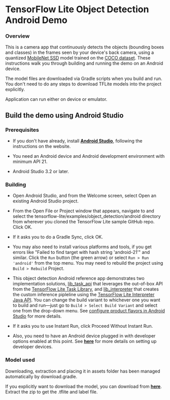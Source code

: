# TensorFlow Lite Object Detection Android Demo

### Overview

This is a camera app that continuously detects the objects (bounding boxes and
classes) in the frames seen by your device's back camera, using a quantized
[MobileNet SSD](https://github.com/tensorflow/models/tree/master/research/object_detection)
model trained on the [COCO dataset](http://cocodataset.org/). These instructions
walk you through building and running the demo on an Android device.

The model files are downloaded via Gradle scripts when you build and run. You
don't need to do any steps to download TFLite models into the project
explicitly.

Application can run either on device or emulator.

<!-- TODO(b/124116863): Add app screenshot. -->

## Build the demo using Android Studio

### Prerequisites

*   If you don't have already, install
    **[Android Studio](https://developer.android.com/studio/index.html)**,
    following the instructions on the website.

*   You need an Android device and Android development environment with minimum
    API 21.

*   Android Studio 3.2 or later.

### Building

*   Open Android Studio, and from the Welcome screen, select Open an existing
    Android Studio project.

*   From the Open File or Project window that appears, navigate to and select
    the tensorflow-lite/examples/object_detection/android directory from
    wherever you cloned the TensorFlow Lite sample GitHub repo. Click OK.

*   If it asks you to do a Gradle Sync, click OK.

*   You may also need to install various platforms and tools, if you get errors
    like "Failed to find target with hash string 'android-21'" and similar.
    Click the `Run` button (the green arrow) or select `Run > Run 'android'`
    from the top menu. You may need to rebuild the project using `Build >
    Rebuild` Project.

*   This object detection Android reference app demonstrates two implementation
    solutions,
    [lib_task_api](https://github.com/tensorflow/examples/tree/master/lite/examples/nl_classification/android/lib_task_api)
    that leverages the out-of-box API from the
    [TensorFlow Lite Task Library](https://www.tensorflow.org/lite/inference_with_metadata/task_library/object_detector),
    and
    [lib_interpreter](https://github.com/tensorflow/examples/tree/master/lite/examples/text_classification/android/lib_interpreter)
    that creates the custom inference pipleline using the
    [TensorFlow Lite Interpreter Java API](https://www.tensorflow.org/lite/guide/inference#load_and_run_a_model_in_java).
    You can change the build variant to whichever one you want to build and
    run—just go to `Build > Select Build Variant` and select one from the
    drop-down menu. See
    [configure product flavors in Android Studio](https://developer.android.com/studio/build/build-variants#product-flavors)
    for more details.

*   If it asks you to use Instant Run, click Proceed Without Instant Run.

*   Also, you need to have an Android device plugged in with developer options
    enabled at this point. See
    **[here](https://developer.android.com/studio/run/device)** for more details
    on setting up developer devices.

### Model used
Downloading, extraction and placing it in assets folder has been managed automatically by download.gradle.

If you explicitly want to download the model, you can download from **[here](http://storage.googleapis.com/download.tensorflow.org/models/tflite/coco_ssd_mobilenet_v1_1.0_quant_2018_06_29.zip)**. Extract the zip to get the .tflite and label file.





